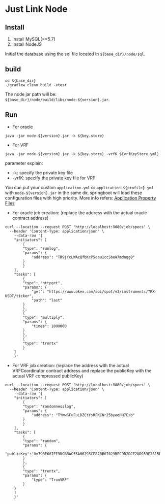 # Just Link Node

## Install

1. Install MySQL(>=5.7)
2. Install NodeJS

Initial the database using the sql file located in `${base_dir}/node/sql`.

## build

```
cd ${base_dir}
./gradlew clean build -xtest
```

The node jar path will be: `${base_dir}/node/build/libs/node-${version}.jar`.

## Run
- For oracle
```
java -jar node-${version}.jar -k ${key.store}
```

- For VRF
```
java -jar node-${version}.jar -k ${key.store} -vrfK ${vrfKeyStore.yml}
```

parameter explain:
- -k: specify the private key file
- -vrfK: specify the private key file for VRF

You can put your custom `application.yml` or `application-${profile}.yml` with `node-${version}.jar` in the same dir, springboot will load these configuration files with high priority.
More info refers: [Application Property Files](https://docs.spring.io/spring-boot/docs/current/reference/htmlsingle/#boot-features-external-config-application-property-files)

- For oracle job creation: (replace the address with the actual oracle contract address)
```
curl --location --request POST 'http://localhost:8080/job/specs' \
  --header 'Content-Type: application/json' \
    --data-raw '{
    "initiators": [
        {
        "type": "runlog",
        "params": {
            "address": "TR9jYcLWAcQfbKcP5oau1ccSbeW7mdnqg8"
        }
        }
    ],
    "tasks": [
        {
        "type": "httpget",
        "params": {
            "get": "https://www.okex.com/api/spot/v3/instruments/TRX-USDT/ticker",
            "path": "last"
        }
        },
        {
        "type": "multiply",
        "params": {
            "times": 1000000
        }
        },
        {
        "type": "trontx"
        }
    ]
    }'
```

- For VRF job creation:
  (replace the address with the actual VRFCoordinator contract address
  and replace the publicKey with the actual VRF compressed publicKey)
```
curl --location --request POST 'http://localhost:8080/job/specs' \
  --header 'Content-Type: application/json' \
    --data-raw '{
    "initiators": [
        {
        "type": "randomnesslog",
        "params": {
            "address": "TYmwSFuFuiDZCtYsRFKCNr25byeqHH7Esb"
        }
        }
    ],
    "tasks": [
        {
        "type": "random",
        "params": {
        "publicKey":"0x79BE667EF9DCBBAC55A06295CE870B07029BFCDB2DCE28D959F2815B16F8179800"
        }
        },
        {
        "type": "trontx",
        "params": {
            "type": "TronVRF"
        }
	}
    ]
    }'
```